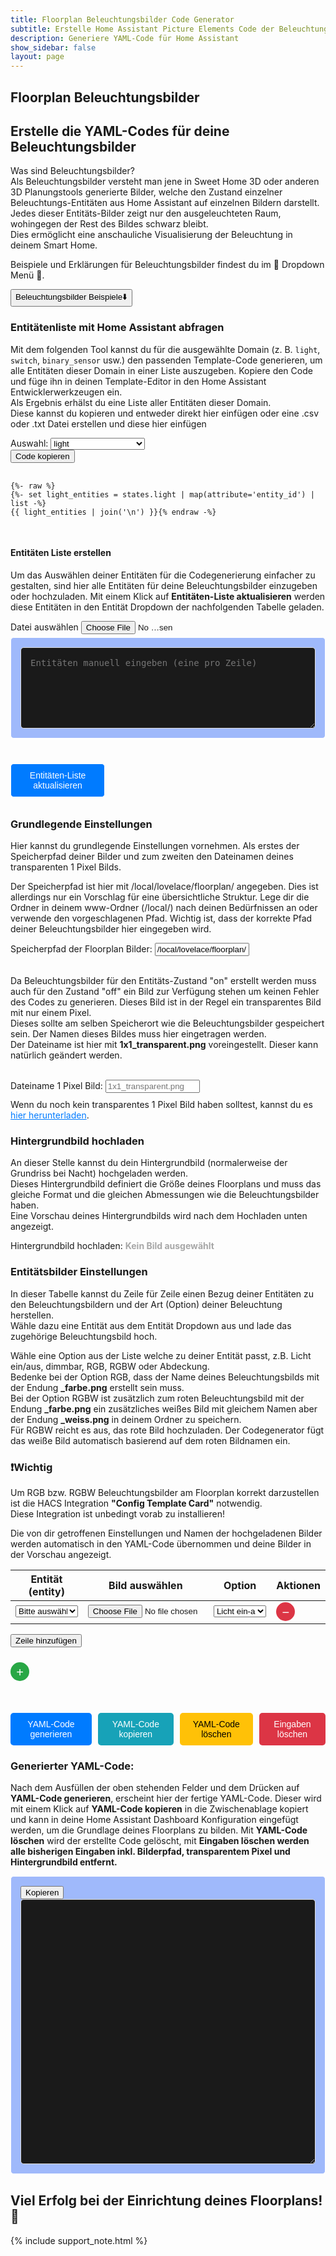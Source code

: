 ```yaml
---
title: Floorplan Beleuchtungsbilder Code Generator
subtitle: Erstelle Home Assistant Picture Elements Code der Beleuchtungsbilder
description: Generiere YAML-Code für Home Assistant
show_sidebar: false
layout: page
---
```


<div class="shb-main-container">

<div id="shb-custom-alert" style="display: none;">
    <div id="shb-custom-alert-content">
        <h4 id="shb-custom-alert-title"></h4>
        <p id="shb-custom-alert-message"></p>
        <button id="shb-close-alert">OK</button>
    </div>
</div>
<section class="content-section">
<h1 class="shb-main-title">Floorplan Beleuchtungsbilder</h1>

<h2 class="shb-section-title-center">Erstelle die YAML-Codes für deine Beleuchtungsbilder</h2>

<p class="shb-main-description">
    Was sind Beleuchtungsbilder?<br>
    Als Beleuchtungsbilder versteht man jene in Sweet Home 3D oder anderen 3D Planungstools generierte Bilder, welche den Zustand einzelner Beleuchtungs-Entitäten aus Home Assistant auf einzelnen Bildern darstellt. 
    Jedes dieser Entitäts-Bilder zeigt nur den ausgeleuchteten Raum, wohingegen der Rest des Bildes schwarz bleibt.<br>
    Dies ermöglicht eine anschauliche Visualisierung der Beleuchtung in deinem Smart Home.
</p>

<p>
    Beispiele und Erklärungen für Beleuchtungsbilder findest du im 🔽 Dropdown Menü 🔽.
</p>


<div class="shb-dropdown">
    <button class="shb-dropdown-toggle" onclick="toggleSHBdropdown('galleryDropdown', this)">
        Beleuchtungsbilder Beispiele<span>⬇️</span>
    </button>
    <div id="galleryDropdown" class="shb-dropdown-content" style="display: none;">
        {% assign gallery_images = site.data.gallery_beleuchtungsbilder_example %}
        <div class="columns is-multiline">
            {% for gallery in gallery_images %}
                <div class="column is-12">
                    <p class="title is-3 has-text-centered">{{ gallery.title }}</p>
                </div>
                {% for image in gallery.images %}
                    <div class="column is-3-desktop is-6-tablet">
                        <div class="card">
                            <div class="card-image">
                                {% include image-modal.html ratio=image.ratio link=image.link alt=image.alt large_link=image.large_link %}
                            </div>
                            <div class="card-content">
                                <div class="content">
                                    {{ image.description | markdownify }}
                                </div>
                            </div>
                        </div>
                    </div>
                {% endfor %}
            {% endfor %}
        </div>
    </div>
</div>
</section>

<section class="content-section">
<h3>Entitätenliste mit Home Assistant abfragen</h3>

<p>
    Mit dem folgenden Tool kannst du für die ausgewählte Domain (z. B. <code>light</code>, <code>switch</code>, <code>binary_sensor</code> usw.) den passenden Template-Code generieren, um alle Entitäten dieser Domain in einer Liste auszugeben. 
    Kopiere den Code und füge ihn in deinen Template-Editor in den Home Assistant Entwicklerwerkzeugen ein.<br>
    Als Ergebnis erhälst du eine Liste aller Entitäten dieser Domain.<br> 
    Diese kannst du kopieren und entweder direkt hier einfügen oder eine .csv oder .txt Datei erstellen und diese hier einfügen
</p>

<div class="shb-form-group">
    <label for="domain-select">Auswahl:</label>
    <select id="domain-select" style="width: 30%;" onchange="updateTemplateCode()">
        <option value="light">light</option>
        <option value="switch">switch</option>
        <option value="input_boolean">input_boolean</option>
        <option value="binary_sensor">binary_sensor</option>
    </select>
</div>

<div class="shb-code-container">
    <button class="copy-code-button" onclick="copyCode('template-output', this)">Code kopieren</button>
    <pre id="template-output">
        <code>
{%- raw %}
{%- set light_entities = states.light | map(attribute='entity_id') | list -%}
{{ light_entities | join('\n') }}{% endraw -%}
        </code>
    </pre>
</div>

<h4 class="shb-section-title-left">Entitäten Liste erstellen</h4>
<p>
    Um das Auswählen deiner Entitäten für die Codegenerierung einfacher zu gestalten, sind hier alle Entitäten für deine Beleuchtungsbilder einzugeben oder hochzuladen. Mit einem Klick auf <strong>Entitäten-Liste aktualisieren</strong> werden diese Entitäten in den Entität Dropdown der nachfolgenden Tabelle geladen.
</p>
<div class="shb-form-group">
    <label for="entity-list-upload">Datei auswählen</label>
    <input type="file" id="entity-list-upload" accept=".txt,.csv" onchange="loadEntityList(event)" style="width: 30%"/>
</div>

<div class="shb-text-output" id="entity-preview;">
    <textarea id="entity-list-text" rows="5" cols="80" placeholder="Entitäten manuell eingeben (eine pro Zeile)"></textarea>
</div>
<div class="shb-text-output" id="entity-preview" style="display: none;">
    <h4>Hochgeladene Entitäten</h4>
    <textarea id="uploaded-entity-list" rows="10" cols="80" readonly></textarea>
</div>

<div class="shb-button">
    <button class="shb-button shb-button-blue" onclick="updateEntityDropdown()" style="width: 30%">Entitäten-Liste aktualisieren</button>
</div>
</section>

<section class="content-section">
<h3>Grundlegende Einstellungen</h3>

<p>
    Hier kannst du grundlegende Einstellungen vornehmen. Als erstes der Speicherpfad deiner Bilder und zum zweiten den Dateinamen deines transparenten 1 Pixel Bilds.
</p>
<p>
    Der Speicherpfad ist hier mit /local/lovelace/floorplan/ angegeben. Dies ist allerdings nur ein Vorschlag für eine übersichtliche Struktur. Lege dir die Ordner in deinem www-Ordner (/local/) nach deinen Bedürfnissen an oder verwende den vorgeschlagenen Pfad. Wichtig ist, dass der korrekte Pfad deiner Beleuchtungsbilder hier eingegeben wird.
</p>

<div class="shb-form-group">
    <label for="path-input">Speicherpfad der Floorplan Bilder:</label>
    <input type="text" id="path-input" value="/local/lovelace/floorplan/" placeholder="/local/lovelace/floorplan/" style="width: 30%">
</div>
<br>
<p>
    Da Beleuchtungsbilder für den Entitäts-Zustand "on" erstellt werden muss auch für den Zustand "off" ein Bild zur Verfügung stehen um keinen Fehler des Codes zu generieren. Dieses Bild ist in der Regel ein transparentes Bild mit nur einem Pixel.<br>
    Dieses sollte am selben Speicherort wie die Beleuchtungsbilder gespeichert sein. Der Namen dieses Bildes muss hier eingetragen werden.<br>
    Der Dateiname ist hier mit <strong>1x1_transparent.png</strong> voreingestellt. Dieser kann natürlich geändert werden. 
</p>
<br>
<div class="shb-form-group">
    <label for="transparent-image-input">Dateiname 1 Pixel Bild:</label>
    <input type="text" id="transparent-image-input" placeholder="1x1_transparent.png" style="width: 30%">
    <p style="margin-top: 10px;">
        Wenn du noch kein transparentes 1 Pixel Bild haben solltest, kannst du es 
        <a href="/img/floorplan/1x1_transparent.png" download class="download-link">hier herunterladen</a>.
    </p>
</div>
</section>

<section class="content-section">
<h3>Hintergrundbild hochladen</h3>

<p>
    An dieser Stelle kannst du dein Hintergrundbild (normalerweise der Grundriss bei Nacht) hochgeladen werden.<br>
    Dieses Hintergrundbild definiert die Größe deines Floorplans und muss das gleiche Format und die gleichen Abmessungen wie die Beleuchtungsbilder haben.<br>
    Eine Vorschau deines Hintergrundbilds wird nach dem Hochladen unten angezeigt.
</p>

<div class="shb-form-group">
    <label for="background-upload">Hintergrundbild hochladen:</label>
    <input type="file" id="background-upload" accept="image/*" onchange="handleBackgroundImageUpload()" style="display: none; width: 30%;">
    <span id="background-image-display" class="file-name-display">Kein Bild ausgewählt</span>
</div>
</section>

<section class="content-section">
<h3>Entitätsbilder Einstellungen</h3>

<p>
    In dieser Tabelle kannst du Zeile für Zeile einen Bezug deiner Entitäten zu den Beleuchtungsbildern und der Art (Option) deiner Beleuchtung herstellen.<br>
    Wähle dazu eine Entität aus dem Entität Dropdown aus und lade das zugehörige Beleuchtungsbild hoch.
</p>
<p>
    Wähle eine Option aus der Liste welche zu deiner Entität passt, z.B. Licht ein/aus, dimmbar, RGB, RGBW oder Abdeckung.<br>
    Bedenke bei der Option RGB, dass der Name deines Beleuchtungsbilds mit der Endung <strong>_farbe.png</strong> erstellt sein muss.<br>
    Bei der Option RGBW ist zusätzlich zum roten Beleuchtungsbild mit der Endung <strong>_farbe.png</strong> ein zusätzliches weißes Bild mit gleichem Namen aber der Endung <strong>_weiss.png</strong> in deinem Ordner zu speichern.<br>
    Für RGBW reicht es aus, das rote Bild hochzuladen. Der Codegenerator fügt das weiße Bild automatisch basierend auf dem roten Bildnamen ein. 
</p>
<div class="important-container">
    <h3>❗Wichtig</h3>
    <p>
        Um RGB bzw. RGBW Beleuchtungsbilder am Floorplan korrekt darzustellen ist die HACS Integration <strong>"Config Template Card"</strong> notwendig.<br>
        Diese Integration ist unbedingt vorab zu installieren!
    </p>
</div>
<p>
    Die von dir getroffenen Einstellungen und Namen der hochgeladenen Bilder werden automatisch in den YAML-Code übernommen und deine Bilder in der Vorschau angezeigt.
</p>

<div class="shb-styled-table-container" style="width: 100%;">
    <table id="entities-table" class="shb-styled-table">
        <thead>
            <tr>
                <th>Entität (entity)</th>
                <th>Bild auswählen</th>
                <th>Option</th>
                <th>Aktionen</th>
            </tr>
        </thead>
        <tbody>
            <tr>
                <td>
                    <div class="shb-form-group">
                        <select class="entity-dropdown" style="width: 100%;">
                            <option value="">Bitte auswählen...</option>
                        </select>
                    </div>
                </td>
                <td>
                    <div class="shb-form-group">
                        <input type="file" class="file-upload" accept="image/*" style="width: 100%;" onchange="handleFileUpload(this)">
                    </div>
                </td>
                <td>
                    <div class="shb-form-group">
                        <select style="width: 100%;">
                            <option value="switch">Licht ein-aus</option>
                            <option value="dimmable">Licht dimmbar</option>
                            <option value="rgb">Licht RGB</option>
                            <option value="rgbw">Licht RGBW</option>
                            <option value="cover">Abdeckungen</option>
                        </select>
                    </div>
                </td>
                <td>
                    <button class="action-button remove-button" onclick="removeRow(this)">&#x2212;</button>
                </td>
            </tr>
        </tbody>
    </table>
    <button onclick="addRow()">Zeile hinzufügen</button>
</div>

<button class="action-button add-button" onclick="addRow()">&#x2b;</button>
<br>
<h3 id="preview-heading" style="display: none;">Vorschau:</h3>
<div id="preview-container" class="blend-preview" style="position: relative; width: 100%; border: 1px solid #ddd; margin-top: 20px; display: none;">
    <img id="preview-background" alt="Hintergrundbild Vorschau" style="width: 100%; display: none;">
    <div id="preview-entities" style="position: absolute; top: 0; left: 0; width: 100%; height: 100%;"></div>
</div>
</section>
<section class="content-section">
<br>
<div class="custom-button-container">
    <button class="custom-button generate" onclick="generateYAML()">YAML-Code generieren</button>
    <button class="custom-button copy" onclick="copyYAML()">YAML-Code kopieren</button>
    <button class="custom-button remove" onclick="clearYAML()">YAML-Code löschen</button>
    <button class="custom-button clear" onclick="clearInputs()">Eingaben löschen</button>
</div>

<h3>Generierter YAML-Code:</h3>

<p>
    Nach dem Ausfüllen der oben stehenden Felder und dem Drücken auf <strong>YAML-Code generieren</strong>, erscheint hier der fertige YAML-Code. Dieser wird mit einem Klick auf <strong>YAML-Code kopieren</strong> in die Zwischenablage kopiert und kann in deine Home Assistant Dashboard Konfiguration eingefügt werden, um die Grundlage deines Floorplans zu bilden. Mit <strong>YAML-Code löschen</strong> wird der erstellte Code gelöscht, mit <strong>Eingaben löschen werden alle bisherigen Eingaben inkl. Bilderpfad, transparentem Pixel und Hintergrundbild entfernt.</strong>
</p>

<div class="shb-text-output">
    <button class="copy-code-button" onclick="copyCode('yaml-output', this)">Kopieren</button>
    <textarea id="yaml-output" rows="20" cols="80" readonly></textarea>
</div>
</section>

<footer class="shb-footer">
    <h2>Viel Erfolg bei der Einrichtung deines Floorplans! 🎉</h2>
</footer>

{% include support_note.html %}



</div>


<style>
    .blend-preview {
        margin-top: 20px;
        padding: 10px;
        border: 1px solid #ddd;
        border-radius: 5px;
        background-color: #333333;
        text-align: center;
    }

    .blend-container {
        position: relative;
        display: inline-block;
        overflow: hidden;
        border: 1px solid #ccc;
        border-radius: 5px;
        background-color: #000;
    }

    .background-image {
        display: block;
        width: 100%;
        height: auto;
        position: relative;
        z-index: 1;
    }
    #preview-entities img {
        position: absolute;
        top: 0;
        left: 0;
        width: 100%;
        height: auto;
        mix-blend-mode: lighten;
        z-index: 2;
        pointer-events: none;
        background-color: rgba(255, 255, 255, 0.5); /* Fallback */
    }

    .file-name-display {
        display: inline-block;
        color: #a7a7a7;
        font-size: 14px;
        font-weight: bold;
        margin-right: 10px;
    }

    .file-upload-button {
        background-color: #007bff;
        color: white;
        border: none;
        border-radius: 5px;
        padding: 8px 12px;
        font-size: 14px;
        cursor: pointer;
    }

    .file-upload-button:hover {
        background-color: #0056b3;
    }

    .entity-preview-container {
        background-color: #9fb9fb;
        border: 1px solid #ddd;
        border-radius: 5px;
        padding: 15px;
        margin: 10px 0;
        box-shadow: 0 4px 8px rgba(0, 0, 0, 0.1);
    }

    .entity-preview-container h4 {
        margin-bottom: 10px;
        color: #333;
        font-size: 16px;
        font-weight: bold;
    }
    /* Code Container */
    .code-container {
        position: relative;
        background-color: #9fb9fb;
        border: 1px solid #ffffff;
        box-shadow: 0 2px 5px #ffffff;
        border-radius: 5px;
        padding: 15px;
        margin-top: 5px;
        margin-bottom: 30px;
        overflow: auto;
        max-height: 300px;
    }
    .code-container code {
        font-family: Consolas, Monaco, 'Andale Mono', 'Ubuntu Mono', monospace;
        font-size: 0.95em;
        line-height: 1.5;
        color: #d1d1d1;
    }
    /* Stil für den Copy-Button */
    .copy-button {
        position: absolute;
        top: 10px;
        right: 10px;
        background: #007acc;
        color: white;
        border: none;
        border-radius: 5px;
        padding: 8px 12px;
        font-size: 0.85em;
        cursor: pointer;
        z-index: 10;
    }
    .copy-button:hover {
        background: #005a9c;
    }
    .copy-button.copied {
        background: #72dd8b; /* Grüner Hintergrund */
        color: white;       /* Weiße Schrift */
        content: '✔️';      /* Symbol */
        padding: 8px 12px;
    }
    .floorplan-container {
        max-width: 100%;
        margin: auto;
        padding: 20px;
        background-color: #f9f9f9;
        font-family: Arial, sans-serif;
        line-height: 1.6;
        border: 1px solid #ddd;
        border-radius: 8px;
        box-shadow: 0 4px 6px rgba(0, 0, 0, 0.1);
    }
    .floorplan-title {
        text-align: center;
        color: #333;
        font-size: 2em;
        margin-bottom: 10px;
    }
    .floorplan-subtitle {
        text-align: center;
        color: #666;
        font-size: 1.4em;
        margin-bottom: 20px;
    }
    .floorplan-intro {
        text-align: center;
        color: #d1d1d1;
        margin-bottom: 20px;
    }
    .floorplan-form-group {
        display: flex;
        flex-direction: column;
    }
    .floorplan-form-group label {
        font-weight: bold;
        margin-bottom: 5px;
    }
    .floorplan-form-group input, .floorplan-form-group select {
        padding: 8px;
        color: #000000;
        background-color: #9fb9fb;
        max-width: 30%;
        border: 1px solid #ffffff;
        box-shadow: 0 2px 5px #ffffff;
        border-radius: 5px;
        font-size: 14px;
    }
    .floorplan-form-group-horizontal {
        display: flex;
        gap: 10px;
    }
    
    .floorplan-form-group-horizontal .floorplan-form-group {
        flex: 1;
    }
    .textarea-list {
        width:100%;
        background-color: #c3c3c3;
        color: #000000;
        font-size: 0.9em;
        font-weight: bold;
        padding: 10px;
        margin-bottom: 10px;
    }
    .download-link {
        color: #007bff;
        text-decoration: underline;
    }
    .download-link:hover {
        color: #0056b3;
        text-decoration: none;
    }
    /* Buttons für Zeilen hinzufügen und entfernen */
    .action-button {
        font-size: 20px;
        width: 30px;
        height: 30px;
        line-height: 30px;
        text-align: center;
        border: none;
        border-radius: 50%;
        cursor: pointer;
        color: #fff;
    }
    .add-button {
        background-color: #28a745;
        margin-top: 10px;
    }
    .remove-button {
        background-color: #dc3545;
    }

    /* Hauptbuttons Styling */
    .custom-button-container {
        display: flex;
        gap: 10px;
        margin-top: 20px;
    }
    .shb-button {
        padding: 10px 0px;
        font-size: 14px;
        border: none;
        border-radius: 5px;
        cursor: pointer;
        min-width: 30%;
    }
    .shb-button-blue {
        background-color: #007bff;
        color: #fff;
        border: 1px solid #ffffff;
        box-shadow: 0 2px 5px #ffffff;
    }
    .custom-button {
        padding: 10px 15px;
        font-size: 14px;
        border: none;
        border-radius: 5px;
        cursor: pointer;
        color: #fff;
    }
    .custom-button.generate {
        background-color: #007bff;
    }
    .custom-button.copy {
        background-color: #17a2b8;
    }
    .custom-button.remove {
        background-color: #ffc107;
        color: #000;
    }
    .custom-button.clear {
        background-color: #dc3545;
    }
    .shb-text-output {
        position: relative;
        background-color: #9fb9fb;
        border: 1px solid #ffffff;
        box-shadow: 0 2px 5px #ffffff;
        border-radius: 5px;
        padding: 15px;
        margin-top: 5px;
        margin-bottom: 30px;
        overflow: auto;
    }
    #yaml-output, #entity-list-text, #uploaded-entity-list {
        width: 100% !important;
        padding: 15px;
        border: 1px solid #ddd;
        border-radius: 5px;
        background-color: #1a1a1a;
        font-size: 1em;
        line-height: 1.4;
        color: #d1d1d1;
        font-family: monospace;
    }

    .guide-footer {
    text-align: center;
    margin-top: 20px;
    }

</style>

<script>

function updateTemplateCode() {
    const domain = document.getElementById('domain-select').value;
    const codeElement = document.querySelector('#template-output code');

    // Neuer Code mit RAW-Block
    const templateCode = `{%- raw %}
{%- set ${domain}_entities = states.${domain} | map(attribute='entity_id') | list -%}
{{ ${domain}_entities | join('\\n') }}{% endraw -%}`;

    // Aktualisiere den Inhalt des <code>-Elements
    codeElement.innerText = templateCode;
}

// Initialer Template-Code für die Standardauswahl "light"
updateTemplateCode();

function copyCode(elementId, button) {
    const codeElement = document.getElementById(elementId);
    const codeText = codeElement.innerText || codeElement.textContent;

    navigator.clipboard.writeText(codeText)
        .then(() => {
            showSHBcustomAlert("ERFOLG!", "Der Code wurde erfolgreich kopiert!");

            button.classList.add('copied');
            button.textContent = "Kopiert ✔️";
        })
        .catch(err => {
            console.error("Fehler beim Kopieren des Codes: ", err);
            showSHBcustomAlert("FEHLER!", "Beim Kopieren des Codes ist ein Fehler aufgetreten.");
        });
}

let entityList = [];

// Funktion zum Hochladen der Entitäten-Liste aus einer Datei
function loadEntityList(event) {
    const file = event.target.files[0];
    if (file) {
        const reader = new FileReader();
        reader.onload = (e) => {
            const content = e.target.result;
            const fileEntities = content
                .split('\n')
                .map(item => item.trim())
                .filter(item => item); // Entfernt leere Zeilen

            // Setze die Liste zurück und entferne Duplikate
            entityList = [...new Set(fileEntities)];

            // Zeige die hochgeladenen Entitäten in der Vorschau
            const previewContainer = document.getElementById("entity-preview");
            const previewTextarea = document.getElementById("uploaded-entity-list");
            previewTextarea.value = entityList.join('\n'); // Zeige die Liste im Textbereich an
            previewContainer.style.display = "block"; // Zeige die Vorschau an
        };
        reader.readAsText(file);
    }
}

// Funktion zum Aktualisieren der Dropdown-Liste mit Entitäten
function updateEntityDropdown() {
    // Manuell eingegebene Entitäten
    const textareaContent = document.getElementById('entity-list-text').value;
    const manualEntities = textareaContent
        .split('\n')
        .map(item => item.trim())
        .filter(item => item); // Entfernt leere Einträge

    // Kombiniere hochgeladene und manuell eingegebene Entitäten
    entityList = [...new Set([...entityList, ...manualEntities])];

    // Alle Dropdowns in der Tabelle aktualisieren
    const dropdowns = document.querySelectorAll('.entity-dropdown');
    dropdowns.forEach(dropdown => {
        dropdown.innerHTML = '<option value="">Bitte auswählen...</option>'; // Zurücksetzen
        entityList.forEach(entity => {
            const option = document.createElement('option');
            option.value = entity;
            option.textContent = entity;
            dropdown.appendChild(option);
        });
    });

    // Zeige Erfolgsmeldung (optional)
    showSHBcustomAlert("ERFOLG!", "Die Entitäten-Liste wurde erfolgreich aktualisiert!");

    // Leere das Vorschaulisten-Fenster nach Aktualisierung
    const previewContainer = document.getElementById("entity-preview");
    const previewTextarea = document.getElementById("uploaded-entity-list");
    previewTextarea.value = ""; // Vorschauliste leeren
    previewContainer.style.display = "none"; // Verstecke die Vorschau
}

// Trigger den versteckten Datei-Upload-Input
function triggerFileInput(button) {
    const fileInput = button.nextElementSibling; // Verstecktes Input-Feld
    fileInput.click();
}

// Verarbeite den Dateiupload und aktualisiere den Dateinamen
function handleFileUpload(input) {
    const file = input.files[0];
    if (file) {
        input.dataset.filename = file.name; // Speichere den Dateinamen
    } else {
        input.dataset.filename = ''; // Leere den gespeicherten Dateinamen
    }

    // Vorschau aktualisieren
    updatePreview();
}

// Trigger den versteckten Datei-Upload-Input für das Hintergrundbild
function triggerBackgroundUpload() {
    const fileInput = document.getElementById('background-upload');
    fileInput.click();
}

// Verarbeite den Dateiupload, aktualisiere den Dateinamen und die Vorschau
function handleBackgroundImageUpload() {
    const fileInput = document.getElementById('background-upload');
    const fileNameDisplay = document.getElementById('background-image-display');
    const previewBackground = document.getElementById('preview-background');
    const previewHeading = document.getElementById('preview-heading');
    const previewContainer = document.getElementById('preview-container');
    const file = fileInput.files[0];

    if (file) {
        // Zeige den Dateinamen an
        fileNameDisplay.textContent = file.name;

        // Speichere den Dateinamen für die YAML-Generierung
        fileInput.dataset.filename = file.name;

        // Aktualisiere die Vorschau mit dem hochgeladenen Bild
        previewBackground.src = URL.createObjectURL(file);
        previewBackground.style.display = 'block';

        // Zeige die Vorschau und die Überschrift an
        previewHeading.style.display = 'block';
        previewContainer.style.display = 'block';
    } else {
        // Kein Bild ausgewählt
        fileNameDisplay.textContent = 'Kein Bild ausgewählt';
        previewBackground.src = '';
        previewBackground.style.display = 'none';

        // Verstecke die Vorschau und die Überschrift
        previewHeading.style.display = 'none';
        previewContainer.style.display = 'none';
    }

    // Aktualisiere die Vorschau mit Entitätsbildern (falls vorhanden)
    updatePreview();
}

function updatePreview() {
    const path = document.getElementById('path-input').value.trim();
    const backgroundUploadInput = document.getElementById('background-upload');
    const previewBackground = document.getElementById('preview-background');
    const previewEntities = document.getElementById('preview-entities');

    // Aktualisiere das Hintergrundbild
    if (backgroundUploadInput.files[0]) {
        previewBackground.src = URL.createObjectURL(backgroundUploadInput.files[0]);
        previewBackground.style.display = 'block';
    } else if (backgroundUploadInput.dataset.filename) {
        previewBackground.src = `${path}${backgroundUploadInput.dataset.filename}`;
        previewBackground.style.display = 'block';
    } else {
        previewBackground.src = '';
        previewBackground.style.display = 'none';
    }

    // Entferne alte Entitätsbilder
    previewEntities.innerHTML = '';

    // Füge neue Entitätsbilder hinzu
    const tableRows = document.querySelectorAll('#entities-table tbody tr');
    console.log(`Zeilen in der Tabelle: ${tableRows.length}`); // Debugging

    tableRows.forEach((row, index) => {
        const fileInput = row.querySelector('.file-upload');
        const entityImageFile = fileInput.files[0];
        const entityImagePath = fileInput.dataset.filename;

        const img = document.createElement('img');
        if (entityImageFile) {
            img.src = URL.createObjectURL(entityImageFile);
        } else if (entityImagePath) {
            img.src = `${path}${entityImagePath}`;
        }

        if (img.src) {
            img.style.mixBlendMode = 'lighten';
            img.style.position = 'absolute';
            img.style.width = '100%';
            img.style.height = '100%';
            img.alt = `Bild ${index + 1}`;
            previewEntities.appendChild(img);
        }
    });
}

// Funktion zum Hinzufügen einer neuen Zeile zur Tabelle
function addRow() {
    const table = document.querySelector('#entities-table tbody');
    const newRow = table.rows[0].cloneNode(true);

    // Leere alle Eingabefelder und Dropdowns in der neuen Zeile
    newRow.querySelectorAll('input[type="file"]').forEach(input => {
        input.value = ''; // Datei-Upload zurücksetzen
        input.dataset.filename = ''; // Gespeicherter Dateiname zurücksetzen
    });

    newRow.querySelectorAll('select').forEach(select => {
        select.value = ''; // Dropdown zurücksetzen
    });

    table.appendChild(newRow);

    // Vorschau aktualisieren
    updatePreview();
}


// Funktion zum Entfernen einer Zeile aus der Tabelle
function removeRow(button) {
    const row = button.closest('tr');
    const table = row.parentNode;

    if (table.rows.length > 1) {
        row.remove();
    }

    // Vorschau aktualisieren
    updatePreview();
}

// Funktion zum Leeren des YAML-Code-Feldes
function clearYAML() {
    document.getElementById('yaml-output').value = '';

    showSHBcustomAlert('Hinweis', 'Deine YAML-Configuration wurde gelöscht!');
}

// Funktion zum Löschen der Eingabefelder, Entfernen der Vorschau und Anzeigen eines Alerts
function clearInputs() {
    document.getElementById('path-input').value = '/local/lovelace/floorplan/';
    
    // Hintergrundbild-Upload zurücksetzen
    const backgroundUpload = document.getElementById('background-upload');
    const backgroundDisplay = document.getElementById('background-image-display');
    const previewBackground = document.getElementById('preview-background');
    const previewHeading = document.getElementById('preview-heading');
    const previewContainer = document.getElementById('preview-container');
    backgroundUpload.value = ''; // Lösche die Datei aus dem Input-Feld
    backgroundUpload.dataset.filename = ''; // Entferne den Dateinamen
    backgroundDisplay.textContent = 'Kein Bild ausgewählt'; // Standardtext wiederherstellen
    previewBackground.src = ''; // Vorschau-Bild zurücksetzen
    previewBackground.style.display = 'none'; // Vorschau-Bild verstecken
    previewHeading.style.display = 'none'; // Überschrift verstecken
    previewContainer.style.display = 'none'; // Vorschau-Container verstecken

    document.getElementById('transparent-image-input').value = '';

    // Tabelle zurücksetzen
    document.querySelectorAll('#entities-table tbody tr').forEach(row => {
        row.querySelectorAll('select').forEach(select => {
            select.value = '';
        });
        const fileInput = row.querySelector('.file-upload');
        const fileNameDisplay = row.querySelector('.file-upload-button');
        if (fileInput) {
            fileInput.value = '';
            fileInput.dataset.filename = '';
        }
        if (fileNameDisplay) {
            fileNameDisplay.textContent = 'Datei auswählen';
        }
    });

    // Entitätsbilder-Vorschau entfernen
    const previewEntities = document.getElementById('preview-entities');
    previewEntities.innerHTML = '';

    // Benachrichtigung anzeigen
    showSHBcustomAlert('Hinweis', 'Alle Eingaben wurden gelöscht und müssen neu getroffen werden.');
}

// Funktion zum Generieren des YAML-Codes
function generateYAML() {
    const path = document.getElementById('path-input').value.trim();
    const backgroundInput = document.getElementById('background-upload');
    const backgroundImage = backgroundInput.dataset.filename ? backgroundInput.dataset.filename.trim() : '';
    const transparentImageInput = document.getElementById('transparent-image-input').value.trim();
    const transparentImage = transparentImageInput || '1x1_transparent.png'; // Fallback auf Standardwert
    const tableRows = document.querySelectorAll('#entities-table tbody tr');
    let yaml = '';

    if (!path || !backgroundImage || !transparentImage) {
        showSHBcustomAlert('Achtung','Bitte alle allgemeinen Felder ausfüllen!');
        return;
    }

    if (!path.endsWith('/')) {
        path += '/'; // Fügt einen abschließenden Slash hinzu
    }

    yaml += `type: picture-elements\n`;
    yaml += `image: ${path}${backgroundImage}\n`;
    yaml += `elements:\n`;

    tableRows.forEach((row) => {
        const entityDropdown = row.cells[0].querySelector('select'); // Entität aus dem Dropdown
        const entity = entityDropdown ? entityDropdown.value : '';
        const fileInput = row.cells[1].querySelector('.file-upload');
        const entityImage = fileInput.dataset.filename;
        const option = row.cells[2].querySelector('select').value;

        if (!entity || !entityImage || !option) {
            console.warn('Eine Zeile ist unvollständig und wurde übersprungen.');
            return;
        }

        if (option === 'switch') {
            yaml += `  - type: image\n`;
            yaml += `    entity: ${entity}\n`;
            yaml += `    image: ${path}${transparentImage}\n`;
            yaml += `    state_image:\n`;
            yaml += `      "on": ${path}${entityImage}\n`;
            yaml += `    tap_action:\n`;
            yaml += `      action: none\n`;
            yaml += `    hold_action:\n`;
            yaml += `      action: none\n`;
            yaml += `    style:\n`;
            yaml += `      opacity: 1\n\n`;
            yaml += `      mix-blend-mode: lighten\n`;
            yaml += `      pointer-events: none\n`;
            yaml += `      left: 50%\n`;
            yaml += `      top: 50%\n`;
            yaml += `      width: 100%\n`;
        } else if (option === 'dimmable') {
            yaml += `  - type: custom:config-template-card\n`;
            yaml += `    variables:\n`;
            yaml += `      LEUCHTENSTATUS: states['${entity}'].state\n`;
            yaml += `      HELLIGKEIT: states['${entity}'].attributes.brightness\n`;
            yaml += `    entities:\n`;
            yaml += `      - ${entity}\n`;
            yaml += `    element:\n`;
            yaml += `      type: image\n`;
            yaml += `      entity: ${entity}\n`;
            yaml += `      image: ${path}${transparentImage}\n`;
            yaml += `      state_image:\n`;
            yaml += `        "on": ${path}${entityImage}\n`;
            yaml += `    tap_action:\n`;
            yaml += `      action: none\n`;
            yaml += `    hold_action:\n`;
            yaml += `      action: none\n`;
            yaml += `    style:\n`;
            yaml += `      mix-blend-mode: lighten\n`;
            yaml += `      pointer-events: none\n`;
            yaml += `      opacity: >-\n`;
            yaml += `        \${LEUCHTENSTATUS === 'on' ? (HELLIGKEIT / 254) : '100'}\n`;
            yaml += `      left: 50%\n`;
            yaml += `      top: 50%\n`;
            yaml += `      width: 100%\n\n`;
        } else if (option === 'rgb') {
            yaml += `  - type: custom:config-template-card\n`;
            yaml += `    variables:\n`;
            yaml += `      LEUCHTENSTATUS: states['${entity}'].state\n`;
            yaml += `      FARBMODUS: states['${entity}'].attributes.color_mode\n`;
            yaml += `      LICHTFARBE: states['${entity}'].attributes.hs_color\n`;
            yaml += `      HELLIGKEIT: states['${entity}'].attributes.brightness\n`;
            yaml += `    entities:\n`;
            yaml += `      - ${entity}\n`;
            yaml += `    element:\n`;
            yaml += `      type: image\n`;
            yaml += `      entity: ${entity}\n`;
            yaml += `      image: ${path}${transparentImage}\n`;
            yaml += `      state_image:\n`;
            yaml += `        "on": ${path}${entityImage}\n`;
            yaml += `    tap_action:\n`;
            yaml += `      action: none\n`;
            yaml += `    hold_action:\n`;
            yaml += `      action: none\n`;
            yaml += `    style:\n`;
            yaml += `      mix-blend-mode: lighten\n`;
            yaml += `      pointer-events: none\n`;
            yaml += `      filter: >-\n`;
            yaml += `        \${ "hue-rotate(" + (LICHTFARBE ? LICHTFARBE[0] : 0) + "deg)"}\n`;
            yaml += `      opacity: >-\n`;
            yaml += `        \${LEUCHTENSTATUS === 'on' ? (HELLIGKEIT / 254) : '100'}\n`;
            yaml += `      left: 50%\n`;
            yaml += `      top: 50%\n`;
            yaml += `      width: 100%\n\n`;
        } else if (option === 'rgbw') {
            yaml += `  - type: custom:config-template-card\n`;
            yaml += `    variables:\n`;
            yaml += `      LEUCHTENSTATUS: states['${entity}'].state\n`;
            yaml += `      FARBMODUS: states['${entity}'].attributes.color_mode\n`;
            yaml += `      LICHTFARBE: states['${entity}'].attributes.hs_color\n`;
            yaml += `      HELLIGKEIT: states['${entity}'].attributes.brightness\n`;
            yaml += `    entities:\n`;
            yaml += `      - ${entity}\n`;
            yaml += `    element:\n`;
            yaml += `      type: image\n`;
            yaml += `      entity: ${entity}\n`;
            yaml += `      image: ${path}${transparentImage}\n`;
            yaml += `      state_image:\n`;
            yaml += `        "on": >-\n`;
            yaml += `          \${FARBMODUS === 'color_temp' ? '${path}${entityImage.replace('_farbe.png', '_weiss.png')}' : '${path}${entityImage}'}\n`;
            yaml += `    tap_action:\n`;
            yaml += `      action: none\n`;
            yaml += `    hold_action:\n`;
            yaml += `      action: none\n`;
            yaml += `    style:\n`;
            yaml += `      mix-blend-mode: lighten\n`;
            yaml += `      pointer-events: none\n`;
            yaml += `      filter: >-\n`;
            yaml += `        \${ "hue-rotate(" + (LICHTFARBE ? LICHTFARBE[0] : 0) + "deg)"}\n`;
            yaml += `      opacity: >-\n`;
            yaml += `        \${LEUCHTENSTATUS === 'on' ? (HELLIGKEIT / 254) : '100'}\n`;
            yaml += `      left: 50%\n`;
            yaml += `      top: 50%\n`;
            yaml += `      width: 100%\n\n`;
        } else if (option === 'cover') {
            yaml += `  - type: image\n`;
            yaml += `    entity: ${entity}\n`;
            yaml += `    tap_action:\n`;
            yaml += `      action: none\n`;
            yaml += `    hold_action:\n`;
            yaml += `      action: none\n`;
            yaml += `    image: ${path}${transparentImage}\n`;
            yaml += `    state_image:\n`;
            yaml += `      closed: ${path}${entityImage}\n`;
            yaml += `    style:\n`;
            yaml += `      pointer-events: none\n`;
            yaml += `      left: 50%\n`;
            yaml += `      top: 50%\n`;
            yaml += `      width: 100%\n`;
            yaml += `      opacity: 1\n\n`;
        }
    });

    document.getElementById('yaml-output').value = yaml;
}

// Funktion zum Kopieren des YAML-Codes
function copyYAML() {
    const yamlOutput = document.getElementById('yaml-output');
    yamlOutput.select();
    document.execCommand('copy');
    showSHBcustomAlert('Super','Dein fertiger YAML-Code wurde in die Zwischenablage kopiert!');
}
</script>

